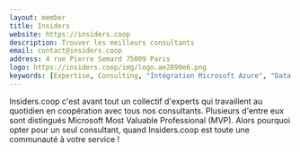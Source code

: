 ```yaml
---
layout: member
title: Insiders
website: https://insiders.coop
description: Trouver les meilleurs consultants
email: contact@insiders.coop
address: 4 rue Pierre Semard 75009 Paris
logo: https://insiders.coop/img/logo.ae2890e6.png
keywords: [Expertise, Consulting, "Intégration Microsoft Azure", "Data Platform", "Data & BI", "Architecture", "Modern Data Warehouse", Infrastructure, Développement]
---
```

Insiders.coop c'est avant tout un collectif d'experts qui travaillent au quotidien en coopération avec tous nos consultants. Plusieurs d'entre eux sont distingués Microsoft Most Valuable Professional (MVP).
Alors pourquoi opter pour un seul consultant, quand Insiders.coop est toute une communauté à votre service !
